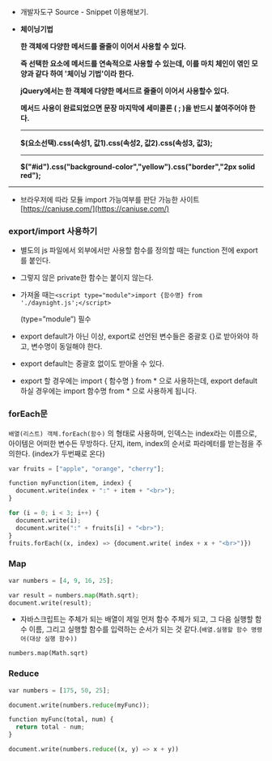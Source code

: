 - 개발자도구 Source - Snippet 이용해보기.

- **체이닝기법**
    
    **한 객체에 다양한 메서드를 줄줄이 이어서 사용할 수 있다.**
    
    **즉 선택한 요소에 메서드를 연속적으로 사용할 수 있는데, 이를 마치 체인이 엮인 모양과 같다 하여 '체이닝 기법'이라 한다.**
    
    **jQuery에서는 한 객체에 다양한 메서드르 줄줄이 이어서 사용할수 있다.**
    
    **메서드 사용이 완료되었으면 문장 마지막에 세미콜론 ( ; )을 반드시 붙여주어야 한다.**
    
    ---
    
    **$(요소선택).css(속성1, 값1).css(속성2, 값2).css(속성3, 값3);**
    
    ---
    
    **$("#id").css("background-color","yellow").css("border","2px solid red");**
    

---

- 브라우저에 따라 모듈 import 가능여부를 판단 가능한 사이트
[https://caniuse.com/](https://caniuse.com/)

### export/import 사용하기

- 별도의 js 파일에서 외부에서만 사용할 함수를 정의할 때는 function 전에 export를 붙인다.
- 그렇지 않은 private한 함수는 붙이지 않는다.
- 가져올 때는`<script type="module">import {함수명} from './daynight.js';</script>`
    
    (type=”module”) 필수
    
- export default가 아닌 이상, export로 선언된 변수들은 중괄호 {}로 받아와야 하고, 변수명이 동일해야 한다.
- export default는 중괄호 없이도 받아올 수 있다.
- export 할 경우에는 import { 함수명 } from * 으로 사용하는데, export default 하실 경우에는 import 함수명 from * 으로 사용하게 됩니다.

### forEach문

`배열(리스트) 객체.forEach(함수)` 의 형태로 사용하며, 인덱스는 index라는 이름으로, 아이템은 어떠한 변수든 무방하다. 단지, item, index의 순서로 파라메터를 받는점을 주의한다. (index가 두번째로 온다)

```python
var fruits = ["apple", "orange", "cherry"];

function myFunction(item, index) {
  document.write(index + ":" + item + "<br>");
}

for (i = 0; i < 3; i++) {
  document.write(i);
  document.write(":" + fruits[i] + "<br>");
}
fruits.forEach((x, index) => {document.write( index + x + "<br>")})
```

### Map

```python
var numbers = [4, 9, 16, 25];

var result = numbers.map(Math.sqrt);
document.write(result);
```

- 자바스크립트는 주체가 되는 배열이 제일 먼저 함수 주체가 되고, 그 다음 실행할 함수 이름, 그리고 실행할 함수를 입력하는 순서가 되는 것 같다.(`배열.실행할 함수 명령어(대상 실행 함수))`

`numbers.map(Math.sqrt)`

### Reduce

```python
var numbers = [175, 50, 25];

document.write(numbers.reduce(myFunc));

function myFunc(total, num) {
  return total - num;
}

document.write(numbers.reduce((x, y) => x + y))
```